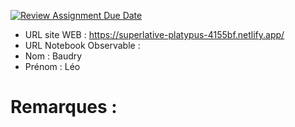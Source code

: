 [![Review Assignment Due Date](https://classroom.github.com/assets/deadline-readme-button-22041afd0340ce965d47ae6ef1cefeee28c7c493a6346c4f15d667ab976d596c.svg)](https://classroom.github.com/a/1RwtDiXe)
- URL site WEB : https://superlative-platypus-4155bf.netlify.app/
- URL Notebook Observable :
- Nom : Baudry  
- Prénom : Léo  

# Remarques :
